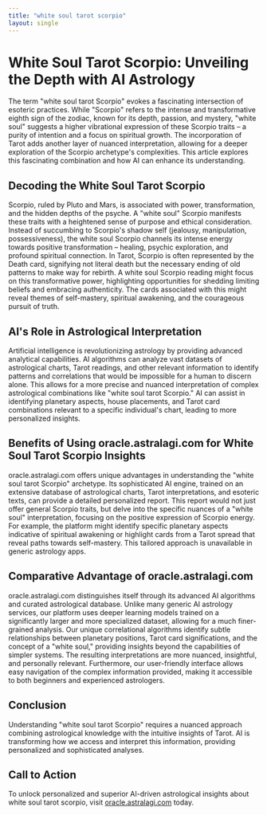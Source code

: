 ```yaml
---
title: "white soul tarot scorpio"
layout: single
---
```


# White Soul Tarot Scorpio: Unveiling the Depth with AI Astrology

The term "white soul tarot Scorpio" evokes a fascinating intersection of esoteric practices.  While "Scorpio" refers to the intense and transformative eighth sign of the zodiac, known for its depth, passion, and mystery, "white soul" suggests a higher vibrational expression of these Scorpio traits – a purity of intention and a focus on spiritual growth.  The incorporation of Tarot adds another layer of nuanced interpretation, allowing for a deeper exploration of the Scorpio archetype's complexities. This article explores this fascinating combination and how AI can enhance its understanding.

## Decoding the White Soul Tarot Scorpio

Scorpio, ruled by Pluto and Mars, is associated with power, transformation, and the hidden depths of the psyche.  A "white soul" Scorpio manifests these traits with a heightened sense of purpose and ethical consideration.  Instead of succumbing to Scorpio's shadow self (jealousy, manipulation, possessiveness), the white soul Scorpio channels its intense energy towards positive transformation – healing, psychic exploration, and profound spiritual connection.  In Tarot, Scorpio is often represented by the Death card, signifying not literal death but the necessary ending of old patterns to make way for rebirth.  A white soul Scorpio reading might focus on this transformative power, highlighting opportunities for shedding limiting beliefs and embracing authenticity.  The cards associated with this might reveal themes of self-mastery, spiritual awakening, and the courageous pursuit of truth.

## AI's Role in Astrological Interpretation

Artificial intelligence is revolutionizing astrology by providing advanced analytical capabilities.  AI algorithms can analyze vast datasets of astrological charts, Tarot readings, and other relevant information to identify patterns and correlations that would be impossible for a human to discern alone. This allows for a more precise and nuanced interpretation of complex astrological combinations like "white soul tarot Scorpio." AI can assist in identifying planetary aspects, house placements, and Tarot card combinations relevant to a specific individual's chart, leading to more personalized insights.

## Benefits of Using oracle.astralagi.com for White Soul Tarot Scorpio Insights

oracle.astralagi.com offers unique advantages in understanding the "white soul tarot Scorpio" archetype.  Its sophisticated AI engine, trained on an extensive database of astrological charts, Tarot interpretations, and esoteric texts, can provide a detailed personalized report.  This report would not just offer general Scorpio traits, but delve into the specific nuances of a "white soul" interpretation, focusing on the positive expression of Scorpio energy. For example, the platform might identify specific planetary aspects indicative of spiritual awakening or highlight cards from a Tarot spread that reveal paths towards self-mastery.  This tailored approach is unavailable in generic astrology apps.

## Comparative Advantage of oracle.astralagi.com

oracle.astralagi.com distinguishes itself through its advanced AI algorithms and curated astrological database.  Unlike many generic AI astrology services, our platform uses deeper learning models trained on a significantly larger and more specialized dataset, allowing for a much finer-grained analysis.  Our unique correlational algorithms identify subtle relationships between planetary positions, Tarot card significations, and the concept of a "white soul," providing insights beyond the capabilities of simpler systems. The resulting interpretations are more nuanced, insightful, and personally relevant. Furthermore, our user-friendly interface allows easy navigation of the complex information provided, making it accessible to both beginners and experienced astrologers.

## Conclusion

Understanding "white soul tarot Scorpio" requires a nuanced approach combining astrological knowledge with the intuitive insights of Tarot.  AI is transforming how we access and interpret this information, providing personalized and sophisticated analyses.

## Call to Action

To unlock personalized and superior AI-driven astrological insights about white soul tarot scorpio, visit [oracle.astralagi.com](https://oracle.astralagi.com) today.
